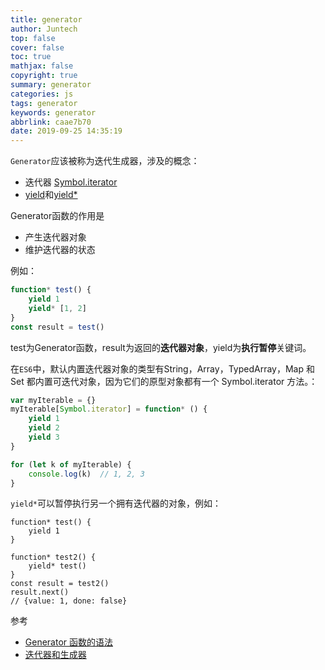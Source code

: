 ```yaml
---
title: generator
author: Juntech
top: false
cover: false
toc: true
mathjax: false
copyright: true
summary: generator
categories: js
tags: generator
keywords: generator
abbrlink: caae7b70
date: 2019-09-25 14:35:19
---
```


`Generator`应该被称为迭代生成器，涉及的概念：

- 迭代器 [Symbol.iterator](https://developer.mozilla.org/zh-CN/docs/Web/JavaScript/Reference/Global_Objects/Symbol/iterator)
- [yield](https://developer.mozilla.org/zh-CN/docs/Web/JavaScript/Reference/Operators/yield)和[yield*](https://developer.mozilla.org/zh-CN/docs/Web/JavaScript/Reference/Operators/yield*)

Generator函数的作用是

- 产生迭代器对象
- 维护迭代器的状态

例如：

```js
function* test() {
    yield 1
    yield* [1, 2]
}
const result = test()
```

test为Generator函数，result为返回的**迭代器对象**，yield为**执行暂停**关键词。

在`ES6`中，默认内置迭代器对象的类型有String，Array，TypedArray，Map 和 Set 都内置可迭代对象，因为它们的原型对象都有一个 Symbol.iterator 方法。：

```js
var myIterable = {}
myIterable[Symbol.iterator] = function* () {
    yield 1
    yield 2
    yield 3
}

for (let k of myIterable) {
    console.log(k)  // 1, 2, 3
}
```

`yield*`可以暂停执行另一个拥有迭代器的对象，例如：

```
function* test() {
    yield 1
}

function* test2() {
    yield* test()
}
const result = test2()
result.next()
// {value: 1, done: false}
```

参考

- [Generator 函数的语法](http://es6.ruanyifeng.com/#docs/generator)
- [迭代器和生成器](https://developer.mozilla.org/zh-CN/docs/Web/JavaScript/Guide/Iterators_and_Generators)